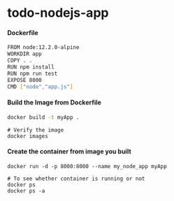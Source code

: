 # todo-nodejs-app

#### Dockerfile
```bash
FROM node:12.2.0-alpine
WORKDIR app
COPY . .
RUN npm install
RUN npm run test
EXPOSE 8000
CMD ["node","app.js"]
```

#### Build the Image from Dockerfile

```bash
docker build -t myApp .
```

```
# Verify the image
docker images
```

#### Create the container from image you built
```
docker run -d -p 8000:8000 --name my_node_app myApp
```

```
# To see whether container is running or not
docker ps
docker ps -a
```






